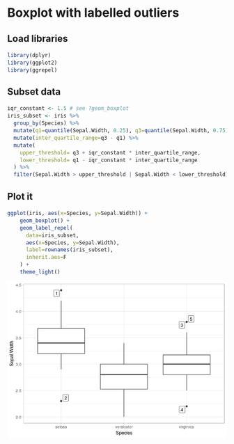 Boxplot with labelled outliers
================

Load libraries
--------------

``` r
library(dplyr)
library(ggplot2)
library(ggrepel)
```

Subset data
-----------

``` r
iqr_constant <- 1.5 # see ?geom_boxplot
iris_subset <- iris %>% 
  group_by(Species) %>% 
  mutate(q1=quantile(Sepal.Width, 0.25), q3=quantile(Sepal.Width, 0.75)) %>% 
  mutate(inter_quartile_range=q3 - q1) %>%
  mutate(
    upper_threshold= q3 + iqr_constant * inter_quartile_range, 
    lower_threshold= q1 - iqr_constant * inter_quartile_range
  ) %>% 
  filter(Sepal.Width > upper_threshold | Sepal.Width < lower_threshold)
```

Plot it
-------

``` r
ggplot(iris, aes(x=Species, y=Sepal.Width)) + 
    geom_boxplot() + 
    geom_label_repel(
      data=iris_subset, 
      aes(x=Species, y=Sepal.Width), 
      label=rownames(iris_subset), 
      inherit.aes=F
    ) + 
    theme_light()
```

![](boxplot_label_outliers_files/figure-markdown_github/unnamed-chunk-3-1.png)
